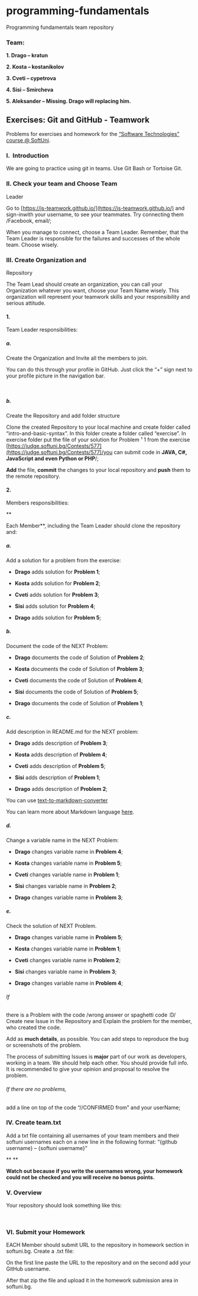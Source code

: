 # programming-fundamentals
Programming fundamentals team repository

### Team:
**1. Drago – kratun**

**2. Kosta – kostanikolov**

**3. Cveti – cypetrova**

**4. Sisi – Smircheva**

**5. Aleksander – Missing. Drago will replacing him.** 

## []()Exercises: Git and GitHub - Teamwork

Problems for
exercises and homework for the [“Software Technologies”
course @ SoftUni](https://softuni.bg/courses/software-technologies).

### I.  Introduction

We are going to practice using git in teams.
Use Git Bash or Tortoise Git.

### II. Check your team and Choose Team
Leader

Go to [https://js-teamwork.github.io/](https://js-teamwork.github.io/) and sign-inwith your username, to see your teammates. Try connecting them /Facebook,
email/; 

When you manage to connect, choose a Team
Leader. Remember, that the Team Leader is responsible for the failures and
successes of the whole team. Choose wisely. 

### III. Create Organization and
Repository

The Team Lead should create an organization,
you can call your Organization whatever you want, choose your Team Name wisely.
This organization will represent your teamwork skills and your responsibility
and serious attitude.

#### 1.              
Team Leader responsibilities:

##### a.                
Create the Organization and
Invite all the members to join. 

You can do this through your profile in
GitHub. Just click the “+” sign next to your profile picture in the navigation
bar.

 

##### b.               
Create the Repository and add
folder structure

Clone the
created Repository to your local machine and create folder called “intro-and-basic-syntax”.
In this folder create a folder called “exercise”. In exercise folder put the
file of your solution for Problem ¹ 1 from the exercise [https://judge.softuni.bg/Contests/577](https://judge.softuni.bg/Contests/577)/you can submit code in **JAVA, C#, JavaScript and even Python or PHP**/;

**Add** the file, **commit** the changes to your local repository and **push** them to the remote repository.

#### 2.              
Members
responsibilities: 

**

Each Member**, including the Team Leader should clone the
repository and:

##### a.                
Add
a solution for a problem from the exercise:

- **Drago** adds solution for **Problem 1**;

- **Kosta** adds solution for **Problem 2**;

- **Cveti** adds solution for **Problem 3**;

- **Sisi** adds solution for **Problem 4**;

- **Drago** adds solution for **Problem 5**;


##### b.               
Document
the code of the NEXT Problem:

- **Drago** documents the code of Solution of
**Problem 2**;

- **Kosta** documents the code of Solution of
**Problem 3**;

- **Cveti** documents the code of Solution of
**Problem 4**;

- **Sisi** documents the code of Solution of
**Problem 5**;

- **Drago** documents the code of Solution of
**Problem 1**;

##### c.                
Add
description in README.md for the NEXT problem:

- **Drago** adds description of **Problem 3**;

- **Kosta** adds description of **Problem 4**;

- **Cveti** adds description of **Problem 5**;

- **Sisi** adds description of **Problem 1**;

- **Drago** adds description of **Problem 2**;


You can use [text-to-markdown-converter](http://markitdown.medusis.com/)

You can learn more about Markdown language [here](https://en.wikipedia.org/wiki/Markdown).
 

##### d.               
Change
a variable name in the NEXT Problem: 

- **Drago** changes variable name in **Problem 4**;

- **Kosta** changes variable name in **Problem 5**;

- **Cveti** changes variable name in **Problem 1**;

- **Sisi** changes variable name in **Problem 2**;

- **Drago** changes variable name in **Problem 3**;


##### e.               
Check
the solution of NEXT Problem.

- **Drago** changes variable name in **Problem 5**;

- **Kosta** changes variable name in **Problem 1**;

- **Cveti** changes variable name in **Problem 2**;

- **Sisi** changes variable name in **Problem 3**;

- **Drago** changes variable name in **Problem 4**;


###### If
there is a Problem with the code /wrong answer or spaghetti code :D/ Create new
Issue in the Repository and Explain the problem for the member, who created the
code. 

Add as **much
details**, as possible. You can add steps to reproduce the bug or screenshots
of the problem.

The process of submitting Issues is **major** part of our work as developers,
working in a team. We should help each other. You should provide full info. It
is recommended to give your opinion and proposal to resolve the problem.

###### If there are no problems,
add a line on top of the code “//CONFIRMED from” and your userName;


### IV. Create team.txt

Add a txt file containing all usernames of your
team members and their softuni usernames each on a new line in the following
format: “{github username} –
{softuni username}”

** **

**Watch
out because if you write the usernames wrong, your homework could not be
checked and you will receive no bonus points.**

### V. Overview

Your repository should look something like
this:

 
### VI. Submit your Homework

EACH Member should submit URL to the repository
in homework section in softuni.bg. Create a .txt file:

On the first line paste the URL to the
repository and on the second add your GitHub username.

After that zip the file and upload it in the
homework submission area in softuni.bg.
 
